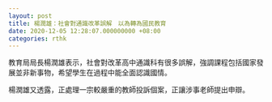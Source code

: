 ```yaml
---
layout: post
title: 楊潤雄：社會對通識改革誤解　以為轉為國民教育
date: 2020-12-05 12:28:07.000000000 +08:00
categories: rthk
---
```


教育局局長楊潤雄表示，社會對改革高中通識科有很多誤解，強調課程包括國家發展並非新事物，希望學生在過程中能全面認識國情。

楊潤雄又透露，正處理一宗較嚴重的教師投訴個案，正讓涉事老師提出申辯。
